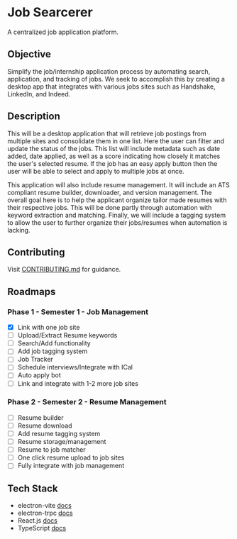 # Job Searcerer

A centralized job application platform.

## Objective

Simplify the job/internship application process by automating search, application, and tracking of jobs. We seek to accomplish this by creating a desktop app that integrates with various jobs sites such as Handshake, LinkedIn, and Indeed.

## Description

This will be a desktop application that will retrieve job postings from multiple sites and consolidate them in one list. Here the user can filter and update the status of the jobs. This list will include metadata such as date added, date applied, as well as a score indicating how closely it matches the user's selected resume. If the job has an easy apply button then the user will be able to select and apply to multiple jobs at once.

This application will also include resume management. It will include an ATS compliant resume builder, downloader, and version management. The overall goal here is to help the applicant organize tailor made resumes with their respective jobs. This will be done partly through automation with keyword extraction and matching. Finally, we will include a tagging system to allow the user to further organize their jobs/resumes when automation is lacking.

## Contributing

Visit [CONTRIBUTING.md](./CONTRIBUTING.md) for guidance.

## Roadmaps

### Phase 1 - Semester 1 - Job Management

- [x] Link with one job site
- [ ] Upload/Extract Resume keywords
- [ ] Search/Add functionality
- [ ] Add job tagging system
- [ ] Job Tracker
- [ ] Schedule interviews/Integrate with ICal
- [ ] Auto apply bot
- [ ] Link and integrate with 1-2 more job sites

### Phase 2 - Semester 2 - Resume Management

- [ ] Resume builder
- [ ] Resume download
- [ ] Add resume tagging system
- [ ] Resume storage/management
- [ ] Resume to job matcher
- [ ] One click resume upload to job sites
- [ ] Fully integrate with job management

## Tech Stack

- electron-vite [docs](https://electron-vite.org/guide/dev)
- electron-trpc [docs](https://electron-trpc.dev/)
- React.js [docs](https://react.dev/learn)
- TypeScript [docs](https://www.typescriptlang.org/docs/)
